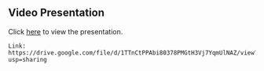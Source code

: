 ## Video Presentation
Click [here](https://drive.google.com/file/d/1TTnCtPPAbi80378PMGtH3Vj7YqmUlNAZ/view?usp=sharing) to view the presentation.

    Link: https://drive.google.com/file/d/1TTnCtPPAbi80378PMGtH3Vj7YqmUlNAZ/view?usp=sharing